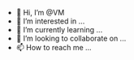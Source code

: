 - 👋 Hi, I’m @VM
- 👀 I’m interested in ...
- 🌱 I’m currently learning ...
- 💞️ I’m looking to collaborate on ...
- 📫 How to reach me ...

<!---
VM-LM/VM-LM is a ✨ special ✨ repository because its `README.md` (this file) appears on your GitHub profile.
You can click the Preview link to take a look at your changes.
--->
